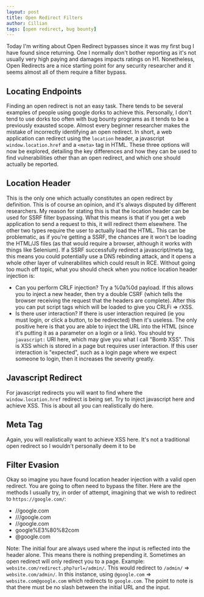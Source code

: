 ```yaml
---
layout: post
title: Open Redirect Filters
author: Cillian
tags: [open redirect, bug bounty]
---
```


Today I'm writing about Open Redirect bypasses since it was my first bug I have found since returning. One I normally don't bother reporting as it's not usually very high paying and damages impacts ratings on H1. Nonetheless, Open Redirects are a nice starting point for any security researcher and it seems almost all of them require a filter bypass.

<!-- read more -->

## Locating Endpoints

Finding an open redirect is not an easy task. There tends to be several examples of people using google dorks to achieve this. Personally, I don't tend to use dorks too often with bug bounty programs as it tends to be a previously exausted scope.
Almost every beginner researcher makes the mistake of incorrectly identifying an open redirect. In short, a web application can redirect using the ``location`` header, a javascript ``window.location.href`` and a ``<meta>`` tag in HTML.
These three options will now be explored, detailing the key differences and how they can be used to find vulnerabilities other than an open redirect, and which one should actually be reported.

## Location Header

This is the only one which actually constitutes an open redirect by definition. This is of course an opinion, and it's always disputed by different researchers. My reason for stating this is that the location header can be used for SSRF filter bypassing. What this means is that if you get a web application to send a request to this, it will redirect them elsewhere.
The other two types require the user to actually load the HTML. This can be problematic, as if you're getting a SSRF, the chances are it won't be loading the HTML/JS files (as that would require a browser, although it works with things like Selenium).
If a SSRF successfully redirect a javascript/meta tag, this means you could potentially use a DNS rebinding attack, and it opens a whole other layer of vulnerabilites which could result in RCE.
Without going too much off topic, what you should check when you notice location header injection is:

* Can you perform CRLF injection? Try a %0a%0d payload. If this allows you to inject a new header, then try a double CSRF (which tells the browser receiving the request that the headers are complete). After this you can put script tags which will be loaded to give you CRLFi => rXSS.
* Is there user interaction? If there is user interaction required (ie you must login, or click a button, to be redirected) then it's useless. The only positive here is that you are able to inject the URL into the HTML (since it's putting it as a parameter on a login or a link). You should try ``javascript:`` URI here, which may give you what I call "Bomb XSS". This is XSS which is stored in a page but requires user interaction. If this user interaction is "expected", such as a login page where we expect someone to login, then it increases the severity greatly.

## Javascript Redirect

For javascript redirects you will want to find where the ``window.location.href`` redirect is being set. Try to inject javascript here and achieve XSS. This is about all you can realistically do here.

## Meta Tag

Again, you will realistically want to achieve XSS here. It's not a traditional open redirect so I wouldn't personally deem it to be 

## Filter Evasion

Okay so imagine you have found location header injection with a valid open redirect. You are going to often need to bypass the filter. Here are the methods I usually try, in order of attempt, imagining that we wish to redirect to ``https://google.com/``:

* //google.com
* ///google.com
* \/\/google.com
* google%E3%80%82com
* @google.com

Note: The initial four are always used where the input is reflected into the header alone. This means there is nothing prepending it. Sometimes an open redirect will only redirect you to a page. Example: ``website.com/redirect.php?url=/admin/``. This would redirect to ``/admin/`` => ``website.com/admin/``. In this instance, using ``@google.com`` => ``website.com@google.com`` which redirects to ``google.com``. The point to note is that there must be no slash between the initial URL and the input.
